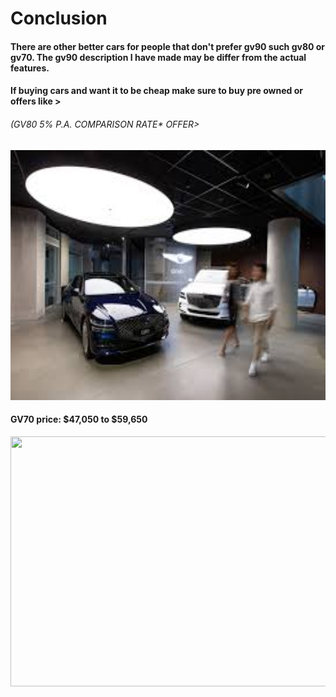 <h1> Conclusion</h1>
<h4> There are other better cars for people that don't prefer gv90 such gv80 or gv70. The gv90 description I have made may be differ from the actual features.</h4>
<h4> If buying cars and want it to be cheap make sure to buy pre owned or offers like ></h4>
<h6>(GV80 5% P.A.
COMPARISON RATE* OFFER> </h6>
<img src="prefer" width="800" height="400" />

<h4> GV70 price: $47,050 to  $59,650</h4>
<img src="" width="800" height="400" />

